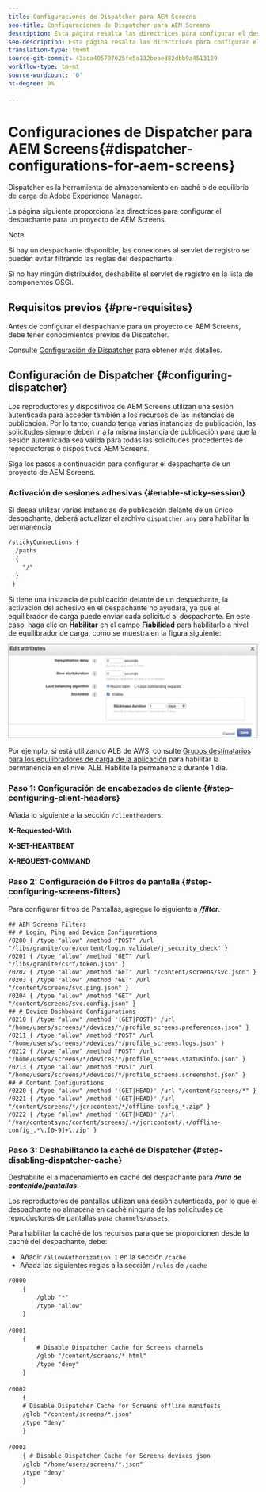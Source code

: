 ```yaml
---
title: Configuraciones de Dispatcher para AEM Screens
seo-title: Configuraciones de Dispatcher para AEM Screens
description: Esta página resalta las directrices para configurar el despachante de un proyecto de AEM Screens.
seo-description: Esta página resalta las directrices para configurar el despachante de un proyecto de AEM Screens.
translation-type: tm+mt
source-git-commit: 43aca405707625fe5a132beaed82dbb9a4513129
workflow-type: tm+mt
source-wordcount: '0'
ht-degree: 0%

---
```



# Configuraciones de Dispatcher para AEM Screens{#dispatcher-configurations-for-aem-screens}

Dispatcher es la herramienta de almacenamiento en caché o de equilibrio de carga de Adobe Experience Manager.

La página siguiente proporciona las directrices para configurar el despachante para un proyecto de AEM Screens.

>[!NOTE]
>
>Si hay un despachante disponible, las conexiones al servlet de registro se pueden evitar filtrando las reglas del despachante.
>
>Si no hay ningún distribuidor, deshabilite el servlet de registro en la lista de componentes OSGi.

## Requisitos previos {#pre-requisites}

Antes de configurar el despachante para un proyecto de AEM Screens, debe tener conocimientos previos de Dispatcher.

Consulte [Configuración de Dispatcher](https://docs.adobe.com/content/help/es-ES/experience-manager-dispatcher/using/configuring/dispatcher-configuration.html) para obtener más detalles.

## Configuración de Dispatcher {#configuring-dispatcher}

Los reproductores y dispositivos de AEM Screens utilizan una sesión autenticada para acceder también a los recursos de las instancias de publicación. Por lo tanto, cuando tenga varias instancias de publicación, las solicitudes siempre deben ir a la misma instancia de publicación para que la sesión autenticada sea válida para todas las solicitudes procedentes de reproductores o dispositivos AEM Screens.

Siga los pasos a continuación para configurar el despachante de un proyecto de AEM Screens.

### Activación de sesiones adhesivas {#enable-sticky-session}

Si desea utilizar varias instancias de publicación delante de un único despachante, deberá actualizar el archivo `dispatcher.any` para habilitar la permanencia

```xml
/stickyConnections {
  /paths
  {
    "/"
  }
 }
```

Si tiene una instancia de publicación delante de un despachante, la activación del adhesivo en el despachante no ayudará, ya que el equilibrador de carga puede enviar cada solicitud al despachante. En este caso, haga clic en **Habilitar** en el campo **Fiabilidad** para habilitarlo a nivel de equilibrador de carga, como se muestra en la figura siguiente:

![image](/help/user-guide/assets/dispatcher/dispatcher-enable.png)

Por ejemplo, si está utilizando ALB de AWS, consulte [Grupos destinatarios para los equilibradores de carga de la aplicación](https://docs.aws.amazon.com/elasticloadbalancing/latest/application/load-balancer-target-groups.html) para habilitar la permanencia en el nivel ALB. Habilite la permanencia durante 1 día.

### Paso 1: Configuración de encabezados de cliente {#step-configuring-client-headers}

Añada lo siguiente a la sección `/clientheaders`:

**X-Requested-With**

**X-SET-HEARTBEAT**

**X-REQUEST-COMMAND**

### Paso 2: Configuración de Filtros de pantalla {#step-configuring-screens-filters}

Para configurar filtros de Pantallas, agregue lo siguiente a ***/filter***.

```
## AEM Screens Filters
## # Login, Ping and Device Configurations
/0200 { /type "allow" /method "POST" /url "/libs/granite/core/content/login.validate/j_security_check" }
/0201 { /type "allow" /method "GET" /url "/libs/granite/csrf/token.json" }
/0202 { /type "allow" /method "GET" /url "/content/screens/svc.json" }
/0203 { /type "allow" /method "GET" /url "/content/screens/svc.ping.json" }
/0204 { /type "allow" /method "GET" /url "/content/screens/svc.config.json" }
## # Device Dashboard Configurations
/0210 { /type "allow" /method '(GET|POST)' /url "/home/users/screens/*/devices/*/profile_screens.preferences.json" }
/0211 { /type "allow" /method "POST" /url "/home/users/screens/*/devices/*/profile_screens.logs.json" }
/0212 { /type "allow" /method "POST" /url "/home/users/screens/*/devices/*/profile_screens.statusinfo.json" }
/0213 { /type "allow" /method "POST" /url "/home/users/screens/*/devices/*/profile_screens.screenshot.json" }
## # Content Configurations
/0220 { /type "allow" /method '(GET|HEAD)' /url "/content/screens/*" }
/0221 { /type "allow" /method '(GET|HEAD)' /url "/content/screens/*/jcr:content/*/offline-config_*.zip" }
/0222 { /type "allow" /method '(GET|HEAD)' /url '/var/contentsync/content/screens/.+/jcr:content/.+/offline-config_.*\.[0-9]+\.zip' }
```

### Paso 3: Deshabilitando la caché de Dispatcher {#step-disabling-dispatcher-cache}

Deshabilite el almacenamiento en caché del despachante para ***/ruta de contenido/pantallas***.

Los reproductores de pantallas utilizan una sesión autenticada, por lo que el despachante no almacena en caché ninguna de las solicitudes de reproductores de pantallas para `channels/assets`.

Para habilitar la caché de los recursos para que se proporcionen desde la caché del despachante, debe:

* Añadir `/allowAuthorization 1` en la sección `/cache`
* Añada las siguientes reglas a la sección `/rules` de `/cache`

```xml
/0000
    {
        /glob "*"
        /type "allow"
    }   

/0001
    {
        # Disable Dispatcher Cache for Screens channels
        /glob "/content/screens/*.html"
        /type "deny" 
    }

/0002
    {
    # Disable Dispatcher Cache for Screens offline manifests
    /glob "/content/screens/*.json"
    /type "deny"
    }

/0003
    { # Disable Dispatcher Cache for Screens devices json 
    /glob "/home/users/screens/*.json"
    /type "deny"
    }
```

